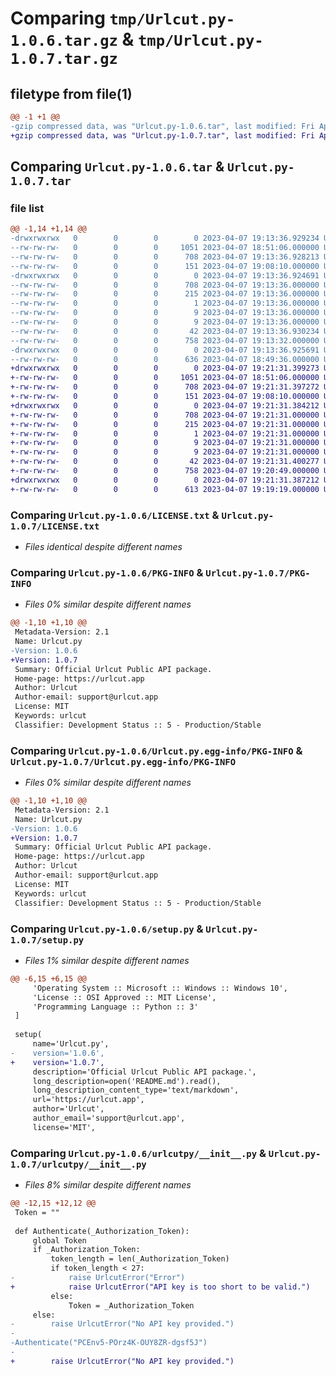 # Comparing `tmp/Urlcut.py-1.0.6.tar.gz` & `tmp/Urlcut.py-1.0.7.tar.gz`

## filetype from file(1)

```diff
@@ -1 +1 @@
-gzip compressed data, was "Urlcut.py-1.0.6.tar", last modified: Fri Apr  7 19:13:36 2023, max compression
+gzip compressed data, was "Urlcut.py-1.0.7.tar", last modified: Fri Apr  7 19:21:31 2023, max compression
```

## Comparing `Urlcut.py-1.0.6.tar` & `Urlcut.py-1.0.7.tar`

### file list

```diff
@@ -1,14 +1,14 @@
-drwxrwxrwx   0        0        0        0 2023-04-07 19:13:36.929234 Urlcut.py-1.0.6/
--rw-rw-rw-   0        0        0     1051 2023-04-07 18:51:06.000000 Urlcut.py-1.0.6/LICENSE.txt
--rw-rw-rw-   0        0        0      708 2023-04-07 19:13:36.928213 Urlcut.py-1.0.6/PKG-INFO
--rw-rw-rw-   0        0        0      151 2023-04-07 19:08:10.000000 Urlcut.py-1.0.6/README.md
-drwxrwxrwx   0        0        0        0 2023-04-07 19:13:36.924691 Urlcut.py-1.0.6/Urlcut.py.egg-info/
--rw-rw-rw-   0        0        0      708 2023-04-07 19:13:36.000000 Urlcut.py-1.0.6/Urlcut.py.egg-info/PKG-INFO
--rw-rw-rw-   0        0        0      215 2023-04-07 19:13:36.000000 Urlcut.py-1.0.6/Urlcut.py.egg-info/SOURCES.txt
--rw-rw-rw-   0        0        0        1 2023-04-07 19:13:36.000000 Urlcut.py-1.0.6/Urlcut.py.egg-info/dependency_links.txt
--rw-rw-rw-   0        0        0        9 2023-04-07 19:13:36.000000 Urlcut.py-1.0.6/Urlcut.py.egg-info/requires.txt
--rw-rw-rw-   0        0        0        9 2023-04-07 19:13:36.000000 Urlcut.py-1.0.6/Urlcut.py.egg-info/top_level.txt
--rw-rw-rw-   0        0        0       42 2023-04-07 19:13:36.930234 Urlcut.py-1.0.6/setup.cfg
--rw-rw-rw-   0        0        0      758 2023-04-07 19:13:32.000000 Urlcut.py-1.0.6/setup.py
-drwxrwxrwx   0        0        0        0 2023-04-07 19:13:36.925691 Urlcut.py-1.0.6/urlcutpy/
--rw-rw-rw-   0        0        0      636 2023-04-07 18:49:36.000000 Urlcut.py-1.0.6/urlcutpy/__init__.py
+drwxrwxrwx   0        0        0        0 2023-04-07 19:21:31.399273 Urlcut.py-1.0.7/
+-rw-rw-rw-   0        0        0     1051 2023-04-07 18:51:06.000000 Urlcut.py-1.0.7/LICENSE.txt
+-rw-rw-rw-   0        0        0      708 2023-04-07 19:21:31.397272 Urlcut.py-1.0.7/PKG-INFO
+-rw-rw-rw-   0        0        0      151 2023-04-07 19:08:10.000000 Urlcut.py-1.0.7/README.md
+drwxrwxrwx   0        0        0        0 2023-04-07 19:21:31.384212 Urlcut.py-1.0.7/Urlcut.py.egg-info/
+-rw-rw-rw-   0        0        0      708 2023-04-07 19:21:31.000000 Urlcut.py-1.0.7/Urlcut.py.egg-info/PKG-INFO
+-rw-rw-rw-   0        0        0      215 2023-04-07 19:21:31.000000 Urlcut.py-1.0.7/Urlcut.py.egg-info/SOURCES.txt
+-rw-rw-rw-   0        0        0        1 2023-04-07 19:21:31.000000 Urlcut.py-1.0.7/Urlcut.py.egg-info/dependency_links.txt
+-rw-rw-rw-   0        0        0        9 2023-04-07 19:21:31.000000 Urlcut.py-1.0.7/Urlcut.py.egg-info/requires.txt
+-rw-rw-rw-   0        0        0        9 2023-04-07 19:21:31.000000 Urlcut.py-1.0.7/Urlcut.py.egg-info/top_level.txt
+-rw-rw-rw-   0        0        0       42 2023-04-07 19:21:31.400277 Urlcut.py-1.0.7/setup.cfg
+-rw-rw-rw-   0        0        0      758 2023-04-07 19:20:49.000000 Urlcut.py-1.0.7/setup.py
+drwxrwxrwx   0        0        0        0 2023-04-07 19:21:31.387212 Urlcut.py-1.0.7/urlcutpy/
+-rw-rw-rw-   0        0        0      613 2023-04-07 19:19:19.000000 Urlcut.py-1.0.7/urlcutpy/__init__.py
```

### Comparing `Urlcut.py-1.0.6/LICENSE.txt` & `Urlcut.py-1.0.7/LICENSE.txt`

 * *Files identical despite different names*

### Comparing `Urlcut.py-1.0.6/PKG-INFO` & `Urlcut.py-1.0.7/PKG-INFO`

 * *Files 0% similar despite different names*

```diff
@@ -1,10 +1,10 @@
 Metadata-Version: 2.1
 Name: Urlcut.py
-Version: 1.0.6
+Version: 1.0.7
 Summary: Official Urlcut Public API package.
 Home-page: https://urlcut.app
 Author: Urlcut
 Author-email: support@urlcut.app
 License: MIT
 Keywords: urlcut
 Classifier: Development Status :: 5 - Production/Stable
```

### Comparing `Urlcut.py-1.0.6/Urlcut.py.egg-info/PKG-INFO` & `Urlcut.py-1.0.7/Urlcut.py.egg-info/PKG-INFO`

 * *Files 0% similar despite different names*

```diff
@@ -1,10 +1,10 @@
 Metadata-Version: 2.1
 Name: Urlcut.py
-Version: 1.0.6
+Version: 1.0.7
 Summary: Official Urlcut Public API package.
 Home-page: https://urlcut.app
 Author: Urlcut
 Author-email: support@urlcut.app
 License: MIT
 Keywords: urlcut
 Classifier: Development Status :: 5 - Production/Stable
```

### Comparing `Urlcut.py-1.0.6/setup.py` & `Urlcut.py-1.0.7/setup.py`

 * *Files 1% similar despite different names*

```diff
@@ -6,15 +6,15 @@
     'Operating System :: Microsoft :: Windows :: Windows 10',
     'License :: OSI Approved :: MIT License',
     'Programming Language :: Python :: 3'
 ]
 
 setup(
     name='Urlcut.py',
-    version='1.0.6',
+    version='1.0.7',
     description='Official Urlcut Public API package.',
     long_description=open('README.md').read(),
     long_description_content_type='text/markdown',
     url='https://urlcut.app',
     author='Urlcut',
     author_email='support@urlcut.app',
     license='MIT',
```

### Comparing `Urlcut.py-1.0.6/urlcutpy/__init__.py` & `Urlcut.py-1.0.7/urlcutpy/__init__.py`

 * *Files 8% similar despite different names*

```diff
@@ -12,15 +12,12 @@
 Token = ""
 
 def Authenticate(_Authorization_Token):
     global Token 
     if _Authorization_Token:
         token_length = len(_Authorization_Token)
         if token_length < 27:
-            raise UrlcutError("Error")
+            raise UrlcutError("API key is too short to be valid.")
         else:
             Token = _Authorization_Token
     else:
-        raise UrlcutError("No API key provided.")
-
-Authenticate("PCEnv5-POrz4K-OUY8ZR-dgsf5J")
-
+        raise UrlcutError("No API key provided.")
```

